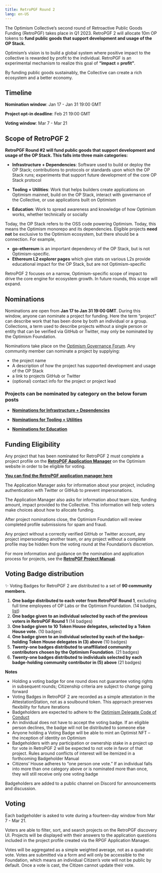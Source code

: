 ```yaml
---
title: RetroPGF Round 2
lang: en-US
---
```



The Optimism Collective’s second round of Retroactive Public Goods Funding (RetroPGF) takes place in Q1 2023. 
RetroPGF 2 will allocate 10m OP tokens to **fund public goods that support development and usage of the OP Stack.** 

Optimism’s vision is to build a global system where positive impact to the collective is rewarded by profit to the individual. 
RetroPGF is an experimental mechanism to realize this goal of **“impact = profit”**.

By funding public goods sustainably, the Collective can create a rich ecosystem and a better economy.

## Timeline

**Nomination window**: Jan 17 - Jan 31 19:00 GMT

**Project opt-in deadline**: Feb 21 19:00 GMT

**Voting window**: Mar 7 - Mar 21



## Scope of RetroPGF 2

**RetroPGF Round #2 will fund public goods that support development and usage of the OP Stack. This falls into three main categories:**

- **Infrastructure + Dependencies**: Software used to build or deploy the OP Stack; contributions to protocols or standards upon which the OP Stack runs; experiments that support future development of the core OP Stack protocol

- **Tooling + Utilities**: Work that helps builders create applications on Optimism mainnet, build on the OP Stack, interact with governance of the Collective, or use applications built on Optimism

- **Education**: Work to spread awareness and knowledge of how Optimism works, whether technically or socially

Today, the OP Stack refers to the OSS code powering Optimism. Today, this means the Optimism monorepo and its dependencies. Eligible projects **need not** be exclusive to the Optimism ecosystem, but there should be a connection. For example,

- **go-ethereum** is an important dependency of the OP Stack, but is not Optimism-specific.
- **Ethereum L2 explorer pages** which give stats on various L2s provide educational impact for the OP Stack, but are not Optimism-specific

RetroPGF 2 focuses on a narrow, Optimism-specific scope of impact to drive the core engine for ecosystem growth. In future rounds, this scope will expand.


## Nominations

Nominations are open from **Jan 17 to Jan 31 19:00 GMT**. During this window, anyone can nominate a project for funding.
Here the term “project” can describe work that has been done by both an individual or a group. 
Collections, a term used to describe projects without a single person or entity that can be verified via GitHub or Twitter, may only be nominated by the Optimism Foundation. 

Nominations take place on the [Optimism Governance Forum](https://gov.optimism.io/t/nominations-for-retropgf2/4636). Any community member can nominate a project by supplying: 

- the project name
- A description of how the project has supported development and usage of the OP Stack
- a link to projects GitHub or Twitter
- (optional) contact info for the project or project lead

### Projects can be nominated by category on the below forum posts

- [**Nominations for Infrastructure + Dependencies**](https://gov.optimism.io/t/infrastructure-dependencies-nominations-for-rpgf2/4637)

- [**Nominations for Tooling + Utilities**](https://gov.optimism.io/t/tooling-utilities-nominations-for-rpgf2/4639)

- [**Nominations for Education**](https://gov.optimism.io/t/education-nominations-for-rpgf2/4640)



## Funding Eligibility

Any project that has been nominated for RetroPGF 2 must complete a project profile on the [**RetroPGF Application Manager**](https://app.optimism.io/retropgf-manager) on the Optimism website in order to be eligible for voting. 

[**You can find the RetroPGF application manager here**](https://app.optimism.io/retropgf-manager)

The Application Manager asks for information about your project, including authentication with Twitter or GitHub to prevent impersonations. 

The Application Manager also asks for information about team size, funding amount, impact provided to the Collective. 
This information will help voters make choices about how to allocate funding. 

After project nominations close, the Optimism Foundation will review completed profile submissions for spam and fraud. 

Any project without a correctly verified GitHub or Twitter account, any project impersonating another team, or any project without a complete profile may be hidden from the voting round at the Foundation’s discretion.

For more information and guidance on the nomination and application process for projects, see the [**RetroPGF Project Manual**](https://www.notion.so/oplabs/Optimism-RetroPGF-2-Project-Manual-0a2e741133cd49b0b005ff759934b998).


## Voting Badge distribution

✨ Voting Badges for RetroPGF 2 are distributed to a set of **90 community members.**

1. **One badge distributed to each voter from RetroPGF Round 1**, excluding full time employees of OP Labs or the Optimism Foundation. (14 badges, [list](https://docs.google.com/spreadsheets/d/1g4ilAByMNQsmlBC8cskQip7Ojd_qK6IhozJCyoVfU9k/edit#gid=0)) 
2. **One badge given to an individual selected by each of the previous voters in RetroPGF Round 1** (14 badges) 
3. **One badge given to 10 Token House delegates, selected by a Token House vote.** (10 badges)
4. **One badge given to an individual selected by each of the badge-holding Token House delegates in (3) above** (10 badges)
5. **Twenty-one badges distributed to unaffiliated community contributors chosen by the Optimism Foundation**. (21 badges)
6. **Twenty-one badges distributed to individuals selected by each badge-holding community contributor in (5) above** (21 badges)

**Notes**

- Holding a voting badge for one round does not guarantee voting rights in subsequent rounds; Citizenship criteria are subject to change going forward
- Voting Badges in RetroPGF 2 are recorded as a simple attestation in the AttestationStation, not as a soulbound token. This approach preserves flexibility for future iterations
- Badgeholders are expected to adhere to the [Optimism Delegate Code of Conduct](https://gov.optimism.io/t/delegate-code-of-conduct/3943)
- An individual does not have to accept the voting badge. If an eligible person declines, the badge will not be distributed to someone else
- Anyone holding a Voting Badge will be able to mint an Optimist NFT – the inception of identity on Optimism
- Badgeholders with any participation or ownership stake in a project up for vote in RetroPGF 2 will be expected to not vote in favor of that project. Rules around conflicts of interest will be itemized in a forthcoming Badgeholder Manual
- Citizens’ House adheres to “one person one vote.” If an individual falls into more than one category above or is nominated more than once, they will still receive only one voting badge

Badgeholders are added to a public channel on Discord for announcements and discussion. 



## Voting

Each badgeholder is asked to vote during a fourteen-day window from Mar 7 - Mar 21.

Voters are able to filter, sort, and search projects on the RetroPGF discovery UI. 
Projects will be displayed with their answers to the application questions included in the project profile created via the RPGF Application Manager.

Votes will be aggregated as a simple weighted average, not as a quadratic vote. 
Votes are submitted via a form and will only be accessible to the Foundation, which means an individual Citizen’s vote will not be public by default. 
Once a vote is cast, the Citizen cannot update their vote.


